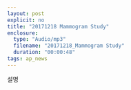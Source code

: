 ```yaml
---
layout: post
explicit: no
title: "20171218 Mammogram Study"
enclosure:
  type: "Audio/mp3"
  filename: "20171218_Mammogram Study"
  duration: "00:00:48"
tags: ap_news
---
```


설명
